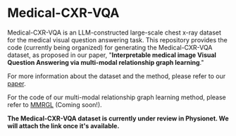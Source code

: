 # Medical-CXR-VQA

Medical-CXR-VQA is an LLM-constructed large-scale chest x-ray dataset for the medical visual question answering task. This repository provides the code (currently being organized) for generating the Medical-CXR-VQA dataset, as proposed in our paper, "**Interpretable medical image Visual Question Answering via multi-modal relationship graph learning**."

For more information about the dataset and the method, please refer to our [paper](https://authors.elsevier.com/sd/article/S1361-8415(24)00204-4).

For the code of our multi-modal relationship graph learning method, please refer to [MMRGL](https://github.com/Holipori/MMRGL) (Coming soon!).

**The Medical-CXR-VQA dataset is currently under review in Physionet. We will attach the link once it's available.**

